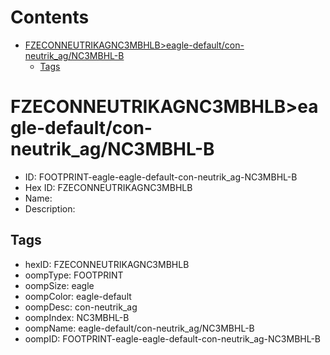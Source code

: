 



Contents
========

* [FZECONNEUTRIKAGNC3MBHLB>eagle-default/con-neutrik_ag/NC3MBHL-B](#fzeconneutrikagnc3mbhlbeagle-defaultcon-neutrik_agnc3mbhl-b)
	* [Tags](#tags)

# FZECONNEUTRIKAGNC3MBHLB>eagle-default/con-neutrik_ag/NC3MBHL-B

- ID: FOOTPRINT-eagle-eagle-default-con-neutrik_ag-NC3MBHL-B
- Hex ID: FZECONNEUTRIKAGNC3MBHLB
- Name: 
- Description: 

## Tags

- hexID: FZECONNEUTRIKAGNC3MBHLB
- oompType: FOOTPRINT
- oompSize: eagle
- oompColor: eagle-default
- oompDesc: con-neutrik_ag
- oompIndex: NC3MBHL-B
- oompName: eagle-default/con-neutrik_ag/NC3MBHL-B
- oompID: FOOTPRINT-eagle-eagle-default-con-neutrik_ag-NC3MBHL-B

